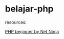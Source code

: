 # belajar-php

resources:

[PHP beginner by Net Ninja](https://www.youtube.com/playlist?list=PL4cUxeGkcC9gksOX3Kd9KPo-O68ncT05o)
